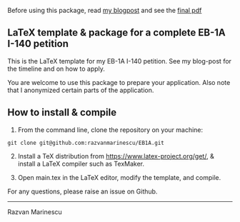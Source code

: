 Before using this package, read [my blogpost](https://razvanmarinescu.github.io/green-card-I-140/) and see the [final pdf](https://github.com/razvanmarinescu/EB1A/raw/master/main.pdf)

## LaTeX template & package for a complete EB-1A I-140 petition

This is the LaTeX template for my EB-1A I-140 petition. See my blog-post for the timeline and on how to apply.

You are welcome to use this package to prepare your application. Also note that I anonymized certain parts of the application. 

## How to install & compile

1. From the command line, clone the repository on your machine: 

`git clone git@github.com:razvanmarinescu/EB1A.git`

2. Install a TeX distribution from https://www.latex-project.org/get/, & install a LaTeX compiler such as TexMaker. 

3. Open main.tex in the LaTeX editor, modify the template, and compile. 


For any questions, please raise an issue on Github.

-------------------------------------------------------



Razvan Marinescu
